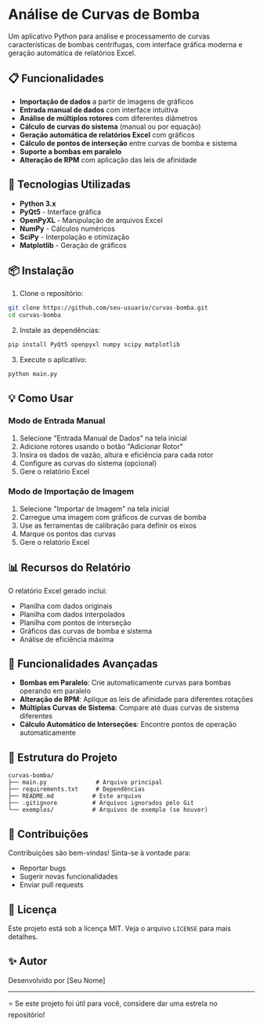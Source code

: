 # Análise de Curvas de Bomba

Um aplicativo Python para análise e processamento de curvas características de bombas centrífugas, com interface gráfica moderna e geração automática de relatórios Excel.

## 📋 Funcionalidades

- **Importação de dados** a partir de imagens de gráficos
- **Entrada manual de dados** com interface intuitiva
- **Análise de múltiplos rotores** com diferentes diâmetros
- **Cálculo de curvas do sistema** (manual ou por equação)
- **Geração automática de relatórios Excel** com gráficos
- **Cálculo de pontos de interseção** entre curvas de bomba e sistema
- **Suporte a bombas em paralelo**
- **Alteração de RPM** com aplicação das leis de afinidade

## 🚀 Tecnologias Utilizadas

- **Python 3.x**
- **PyQt5** - Interface gráfica
- **OpenPyXL** - Manipulação de arquivos Excel
- **NumPy** - Cálculos numéricos
- **SciPy** - Interpolação e otimização
- **Matplotlib** - Geração de gráficos

## 📦 Instalação

1. Clone o repositório:
```bash
git clone https://github.com/seu-usuario/curvas-bomba.git
cd curvas-bomba
```

2. Instale as dependências:
```bash
pip install PyQt5 openpyxl numpy scipy matplotlib
```

3. Execute o aplicativo:
```bash
python main.py
```

## 💡 Como Usar

### Modo de Entrada Manual
1. Selecione "Entrada Manual de Dados" na tela inicial
2. Adicione rotores usando o botão "Adicionar Rotor"
3. Insira os dados de vazão, altura e eficiência para cada rotor
4. Configure as curvas do sistema (opcional)
5. Gere o relatório Excel

### Modo de Importação de Imagem
1. Selecione "Importar de Imagem" na tela inicial
2. Carregue uma imagem com gráficos de curvas de bomba
3. Use as ferramentas de calibração para definir os eixos
4. Marque os pontos das curvas
5. Gere o relatório Excel

## 📊 Recursos do Relatório

O relatório Excel gerado inclui:
- Planilha com dados originais
- Planilha com dados interpolados
- Planilha com pontos de interseção
- Gráficos das curvas de bomba e sistema
- Análise de eficiência máxima

## 🔧 Funcionalidades Avançadas

- **Bombas em Paralelo**: Crie automaticamente curvas para bombas operando em paralelo
- **Alteração de RPM**: Aplique as leis de afinidade para diferentes rotações
- **Múltiplas Curvas de Sistema**: Compare até duas curvas de sistema diferentes
- **Cálculo Automático de Interseções**: Encontre pontos de operação automaticamente

## 📝 Estrutura do Projeto

```
curvas-bomba/
├── main.py              # Arquivo principal
├── requirements.txt     # Dependências
├── README.md           # Este arquivo
├── .gitignore          # Arquivos ignorados pelo Git
└── exemplos/           # Arquivos de exemplo (se houver)
```

## 🤝 Contribuições

Contribuições são bem-vindas! Sinta-se à vontade para:
- Reportar bugs
- Sugerir novas funcionalidades
- Enviar pull requests

## 📄 Licença

Este projeto está sob a licença MIT. Veja o arquivo `LICENSE` para mais detalhes.

## ✨ Autor

Desenvolvido por [Seu Nome]

---

⭐ Se este projeto foi útil para você, considere dar uma estrela no repositório!
